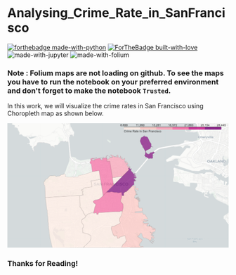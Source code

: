 # Analysing_Crime_Rate_in_SanFrancisco

[![forthebadge made-with-python](http://ForTheBadge.com/images/badges/made-with-python.svg)](https://www.python.org/)
[![ForTheBadge built-with-love](http://ForTheBadge.com/images/badges/built-with-love.svg)](http://kambojtarun.pythonanywhere.com/)<br>
![made-with-jupyter](https://img.shields.io/badge/jupyter-6.0-ff7a05?style=for-the-badge&logo=Jupyter)
![made-with-folium](https://img.shields.io/badge/Folium-0.11-7fff3b?style=for-the-badge&logo=Leaflet)

### Note : Folium maps are not loading on github. To see the maps you have to run the notebook on your preferred environment and don't forget to make the notebook `Trusted`.

In this work, we will visualize the crime rates in San Francisco using Choropleth map as shown below.

![Image not found](Readme_IMage.png)

### Thanks for Reading! 
